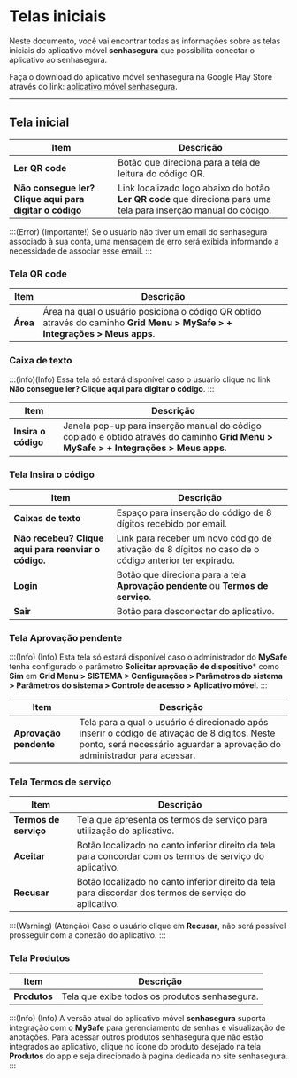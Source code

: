 # Telas iniciais

Neste documento, você vai encontrar todas as informações sobre as telas iniciais do aplicativo móvel **senhasegura** que possibilita conectar o aplicativo ao senhasegura. 


Faça o download do aplicativo móvel senhasegura na Google Play Store através do link:  [aplicativo móvel senhasegura](https://play.google.com/store/apps/details?id=com.senhasegura&pli=1).

***

## Tela inicial



| Item | Descrição |
| --- | --- |
| **Ler QR code** | Botão que direciona para a tela de leitura do código QR. |
| **Não consegue ler? Clique aqui para digitar o código** | Link localizado logo abaixo do botão **Ler QR code** que direciona para uma tela para inserção manual do código.  |

:::(Error) (Importante!)
Se o usuário não tiver um email do senhasegura associado à sua conta, uma mensagem de erro será exibida informando a necessidade de associar esse email.
:::



###  Tela QR code
| Item | Descrição |
| --- | --- |
| **Área** | Área na qual o usuário posiciona o código QR obtido através do caminho **Grid Menu > MySafe > + Integrações > Meus apps**. |

###  Caixa de texto
:::(info)(Info)
Essa tela só estará disponível caso o usuário clique no link **Não consegue ler? Clique aqui para digitar o código**.
:::

| Item | Descrição |
| --- | --- |
| **Insira o código** | Janela pop-up para inserção manual do código copiado e obtido através do caminho **Grid Menu > MySafe > + Integrações > Meus apps**. |

###  Tela Insira o código


| Item | Descrição |
| --- | --- |
| **Caixas de texto** | Espaço para inserção do código de 8 dígitos recebido por email. |
| **Não recebeu? Clique aqui para reenviar o código.** | Link para receber um novo código de ativação de 8 dígitos no caso de o código anterior ter expirado.  |
| **Login** | Botão que direciona para a tela **Aprovação pendente** ou **Termos de serviço**.  |
| **Sair** | Botão para desconectar do aplicativo. |

### Tela Aprovação pendente
:::(Info) (Info)
Esta tela só estará disponível caso o administrador do **MySafe** tenha configurado o parâmetro **Solicitar aprovação de dispositivo*** como **Sim** em **Grid Menu > SISTEMA > Configurações > Parâmetros do sistema > Parâmetros do sistema > Controle de acesso > Aplicativo móvel**.
:::



| Item | Descrição |
| --- | --- |
| **Aprovação pendente** | Tela para a qual o usuário é direcionado após inserir o código de ativação de 8 dígitos. Neste ponto, será necessário aguardar a aprovação do administrador para acessar.  |


###  Tela Termos de serviço


| Item | Descrição |
| --- | --- |
| **Termos de serviço** | Tela que apresenta os termos de serviço para utilização do aplicativo. |
| **Aceitar** | Botão localizado no canto inferior direito da tela para concordar com os termos de serviço do aplicativo. |
| **Recusar** | Botão localizado no canto inferior direito da tela para discordar dos termos de serviço do aplicativo. |

:::(Warning) (Atenção)
Caso o usuário clique em **Recusar**, não será possível prosseguir com a conexão do aplicativo.
:::

###  Tela Produtos
| Item | Descrição |
| --- | --- |
| **Produtos** | Tela que exibe todos os produtos senhasegura. |

:::(Info) (Info)
A versão atual do aplicativo móvel **senhasegura** suporta integração com o **MySafe** para gerenciamento de senhas e visualização de anotações. Para acessar outros produtos senhasegura que não estão integrados ao aplicativo, clique no ícone do produto desejado na tela **Produtos** do app e seja direcionado à página dedicada no site senhasegura.
:::

